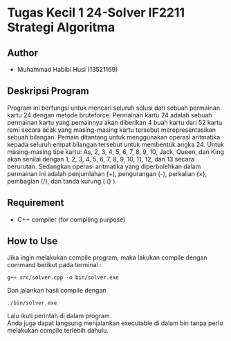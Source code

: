# Tugas Kecil 1 24-Solver IF2211 Strategi Algoritma

## Author
- Muhammad Habibi Husi (13521169)
## Deskripsi Program
Program ini berfungsi untuk mencari seluruh solusi dari sebuah permainan kartu 24 dengan metode bruteforce.
Permainan kartu 24 adalah sebuah permainan kartu yang pemainnya akan diberikan 4 buah kartu dari 52 kartu remi secara acak yang masing-masing kartu tersebut merepresentasikan sebuah bilangan. Pemain ditantang untuk menggunakan operasi aritmatika kepada seluruh empat bilangan tersebut untuk membentuk angka 24. Untuk masing-masing tipe kartu: As, 2, 3, 4, 5, 6, 7, 8, 9, 10, Jack, Queen, dan King akan senilai dengan 1, 2, 3, 4, 5, 6, 7, 8, 9, 10, 11, 12, dan 13 secara berurutan. Sedangkan operasi aritmatika yang diperbolehkan dalam permainan ini adalah penjumlahan (+), pengurangan (-), perkalian (×), pembagian (/), dan tanda kurung ( () ).

## Requirement
- C++ compiler (for compiling purpose)

## How to Use
Jika ingin melakukan compile program, maka lakukan compile dengan command berikut pada terminal :
```
g++ src/solver.cpp -o bin/solver.exe
```
Dan jalankan hasil compile dengan
```
./bin/solver.exe
```
Lalu ikuti perintah di dalam program.  
Anda juga dapat langsung menjalankan executable di dalam bin tanpa perlu melakukan compile terlebih dahulu.
